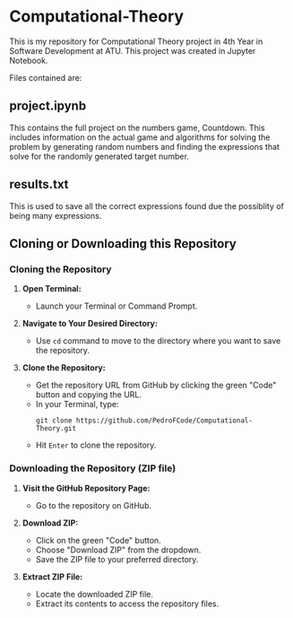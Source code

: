 # Computational-Theory

This is my repository for Computational Theory project in 4th Year in Software Development at ATU. This project was created in Jupyter Notebook.

Files contained are: 

## project.ipynb

This contains the full project on the numbers game, Countdown. This includes information on the actual game and algorithms for solving the problem by generating random numbers and finding the expressions that solve for the randomly generated target number.

## results.txt

This is used to save all the correct expressions found due the possiblity of being many expressions.

## Cloning or Downloading this Repository

### Cloning the Repository

1. **Open Terminal:**
   - Launch your Terminal or Command Prompt.

2. **Navigate to Your Desired Directory:**
   - Use `cd` command to move to the directory where you want to save the repository.

3. **Clone the Repository:**
   - Get the repository URL from GitHub by clicking the green "Code" button and copying the URL.
   - In your Terminal, type:
     ```
     git clone https://github.com/PedroFCode/Computational-Theory.git
     ```
   - Hit `Enter` to clone the repository.

### Downloading the Repository (ZIP file)

1. **Visit the GitHub Repository Page:**
   - Go to the repository on GitHub.

2. **Download ZIP:**
   - Click on the green "Code" button.
   - Choose "Download ZIP" from the dropdown.
   - Save the ZIP file to your preferred directory.

3. **Extract ZIP File:**
   - Locate the downloaded ZIP file.
   - Extract its contents to access the repository files.

   


